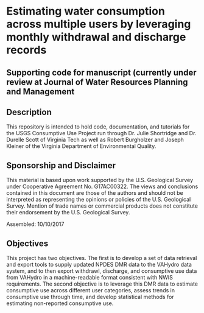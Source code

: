 # Estimating water consumption across multiple users by leveraging monthly withdrawal and discharge records 
## Supporting code for manuscript (currently under review at Journal of Water Resources Planning and Management

## Description
This repository is intended to hold code, documentation, and tutorials for the USGS Consumptive Use Project run through Dr. Julie Shortridge and Dr. Durelle Scott of Virginia Tech as well as Robert Burgholzer and Joseph Kleiner of the Virginia Department of Environmental Quality.

## Sponsorship and Disclaimer

This material is based upon work supported by the U.S. Geological Survey under Cooperative Agreement No. G17AC00322. The views and conclusions contained in this document are those of the authors and should not be interpreted as representing the opinions or policies of the U.S. Geological Survey. Mention of trade names or commercial products does not constitute their endorsement by the U.S. Geological Survey.

Assembled: 10/10/2017

## Objectives
This project has two objectives. The first is to develop a set of data retrieval and export tools to supply updated NPDES DMR data to the VAHydro data system, and to then export withdrawl, discharge, and consumptive use data from VAHydro in a machine-readable format consistent with NWIS requirements. The second objective is to leverage this DMR data to estimate consumptive use across different user categories, assess trends in consumptive use through time, and develop statistical methods for estimating non-reported consumptive use.  
